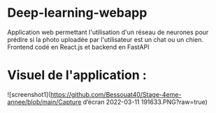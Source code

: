 # Deep-learning-webapp
Application web permettant l'utilisation d'un réseau de neurones pour prédire si la photo uploadée par l'utilisateur est un chat ou un chien. Frontend codé en React.js et backend en FastAPI


# Visuel de l'application :

![screenshot1](https://github.com/Bessouat40/Stage-4eme-annee/blob/main/Capture d’écran 2022-03-11 191633.PNG?raw=true)
